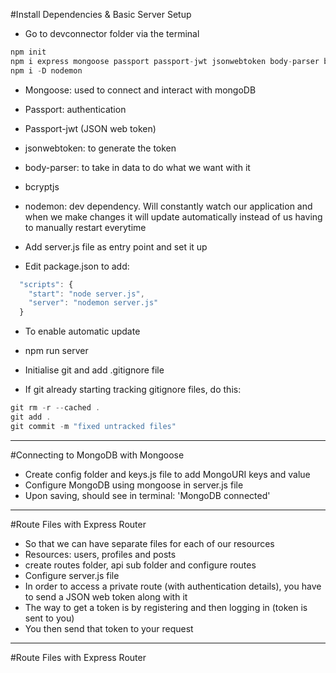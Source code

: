 #Install Dependencies & Basic Server Setup
- Go to devconnector folder via the terminal 
```javascript
npm init
npm i express mongoose passport passport-jwt jsonwebtoken body-parser bcryptjs validator
npm i -D nodemon
```
- Mongoose: used to connect and interact with mongoDB
- Passport: authentication
- Passport-jwt (JSON web token)
- jsonwebtoken: to generate the token
- body-parser: to take in data to do what we want with it 
- bcryptjs 
- nodemon: dev dependency. Will constantly watch our application and when we make changes it will update automatically instead of us having to manually restart everytime


- Add server.js file as entry point and set it up
- Edit package.json to add: 
```javascript
  "scripts": {
    "start": "node server.js",
    "server": "nodemon server.js"
  }
```
- To enable automatic update
- npm run server 

- Initialise git and add .gitignore file 
- If git already starting tracking gitignore files, do this: 
```javascript
git rm -r --cached .
git add .
git commit -m "fixed untracked files"
```

____________________________________________

#Connecting to MongoDB with Mongoose 
- Create config folder and keys.js file to add MongoURI keys and value
- Configure MongoDB using mongoose in server.js file
- Upon saving, should see in terminal: 'MongoDB connected'

____________________________________________

#Route Files with Express Router
- So that we can have separate files for each of our resources 
- Resources: users, profiles and posts 
- create routes folder, api sub folder and configure routes 
- Configure server.js file
- In order to access a private route (with authentication details), you have to send a JSON web token along with it 
- The way to get a token is by registering and then logging in (token is sent to you)
- You then send that token to your request
____________________________________________

#Route Files with Express Router












